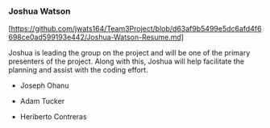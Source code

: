 ### Joshua Watson 
[https://github.com/jwats164/Team3Project/blob/d63af9b5499e5dc6afd4f6698ce0ad599193e442/Joshua-Watson-Resume.md]

Joshua is leading the group on the project and will be one of the primary presenters of the project. Along with this, Joshua will help facilitate the planning and assist with the coding effort.

- Joseph Ohanu

- Adam Tucker

- Heriberto Contreras 
